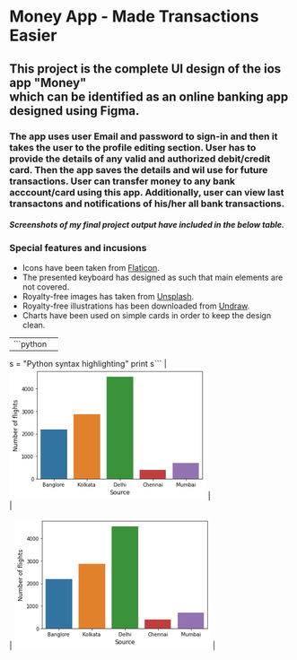 # Money App - Made Transactions Easier


<h2>
This project is the complete UI design of the ios app "Money"</br>which can be identified as an online banking app designed using Figma.</h2>
<h3>The app uses user Email and password to sign-in and then it takes the user to the profile editing section. User has to provide the details of any valid and authorized debit/credit card. Then the app saves the details and wil use for future transactions. User can transfer money to any bank acccount/card using this app. Additionally, user can view last transactons and notifications of his/her all bank transactions.</h3>
<h5>Screenshots of my final project output have included in the below table.</h5>
<h3>Special features and incusions</h3>

- Icons have been taken from [Flaticon](https://flaticon.com/).
- The presented keyboard has designed as such that main elements are not covered.
- Royalty-free images has taken from [Unsplash](https://unsplash.com/).
- Royalty-free illustrations has been downloaded from [Undraw](https://undraw.com/).
- Charts have been used on simple cards in order to keep the design clean.

 |  |  | 
| :---: | :---: | 
| ```python 
s = "Python syntax highlighting"
print s```
|  <img src="https://github.com/januka36/dataviz-flights/blob/main/Screenshots/bar1.png" width="350" title="hover text" > |  
| <p></p> |  <img src="https://github.com/januka36/dataviz-flights/blob/main/Screenshots/bar1.png" width="350" title="hover text" > |
